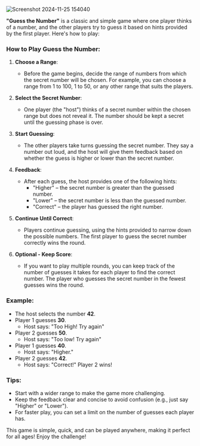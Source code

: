 ![Screenshot 2024-11-25 154040](https://github.com/user-attachments/assets/88ada03a-938d-4cce-9929-853399297767)

**"Guess the Number"** is a classic and simple game where one player thinks of a number, and the other players try to guess it based on hints provided by the first player. Here's how to play:

### How to Play Guess the Number:

1. **Choose a Range**:
   - Before the game begins, decide the range of numbers from which the secret number will be chosen. For example, you can choose a range from 1 to 100, 1 to 50, or any other range that suits the players.
   
2. **Select the Secret Number**:
   - One player (the "host") thinks of a secret number within the chosen range but does not reveal it. The number should be kept a secret until the guessing phase is over.

3. **Start Guessing**:
   - The other players take turns guessing the secret number. They say a number out loud, and the host will give them feedback based on whether the guess is higher or lower than the secret number.

4. **Feedback**:
   - After each guess, the host provides one of the following hints:
     - "Higher" – the secret number is greater than the guessed number.
     - "Lower" – the secret number is less than the guessed number.
     - "Correct" – the player has guessed the right number.

5. **Continue Until Correct**:
   - Players continue guessing, using the hints provided to narrow down the possible numbers. The first player to guess the secret number correctly wins the round.

6. **Optional - Keep Score**:
   - If you want to play multiple rounds, you can keep track of the number of guesses it takes for each player to find the correct number. The player who guesses the secret number in the fewest guesses wins the round.

### Example:

- The host selects the number **42**.
- Player 1 guesses **30**.
  - Host says: "Too High! Try again"
- Player 2 guesses **50**.
  - Host says: "Too low! Try again"
- Player 1 guesses **40**.
  - Host says: "Higher."
- Player 2 guesses **42**.
  - Host says: "Correct!" Player 2 wins!

### Tips:
- Start with a wider range to make the game more challenging.
- Keep the feedback clear and concise to avoid confusion (e.g., just say "Higher" or "Lower").
- For faster play, you can set a limit on the number of guesses each player has.

This game is simple, quick, and can be played anywhere, making it perfect for all ages! Enjoy the challenge!
